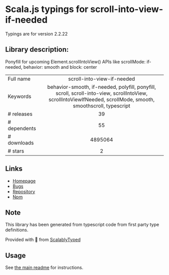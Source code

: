
# Scala.js typings for scroll-into-view-if-needed

Typings are for version 2.2.22

## Library description:
Ponyfill for upcoming Element.scrollIntoView() APIs like scrollMode: if-needed, behavior: smooth and block: center

|                    |                 |
| ------------------ | :-------------: |
| Full name          | scroll-into-view-if-needed |
| Keywords           | behavior-smooth, if-needed, polyfill, ponyfill, scroll, scroll-into-view, scrollIntoView, scrollIntoViewIfNeeded, scrollMode, smooth, smoothscroll, typescript |
| # releases         | 39 |
| # dependents       | 55 |
| # downloads        | 4895064 |
| # stars            | 2 |

## Links
- [Homepage](https://scroll-into-view-if-needed.netlify.com)
- [Bugs](https://github.com/stipsan/scroll-into-view-if-needed/issues)
- [Repository](https://github.com/stipsan/scroll-into-view-if-needed)
- [Npm](https://www.npmjs.com/package/scroll-into-view-if-needed)
    


## Note
This library has been generated from typescript code from first party type definitions.

Provided with :purple_heart: from [ScalablyTyped](https://github.com/oyvindberg/ScalablyTyped)

## Usage
See [the main readme](../../readme.md) for instructions.


